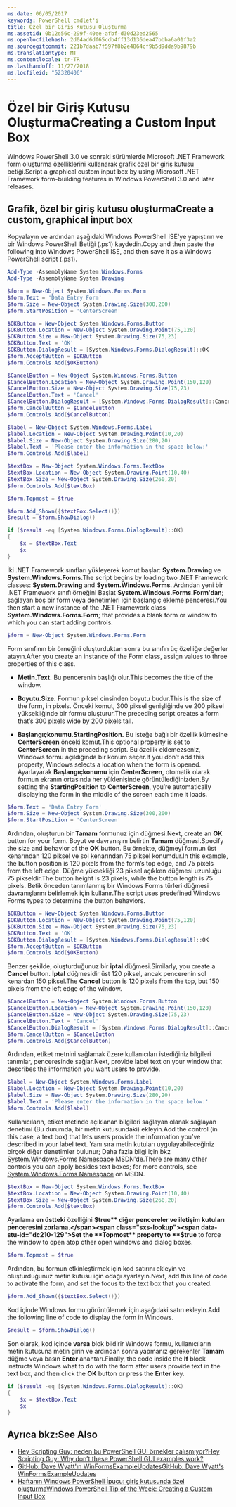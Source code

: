 ```yaml
---
ms.date: 06/05/2017
keywords: PowerShell cmdlet'i
title: Özel bir Giriş Kutusu Oluşturma
ms.assetid: 0b12e56c-299f-40ee-afbf-d30d23ed2565
ms.openlocfilehash: 2d04ad6df65cdb4ff13d136dea47bbba6a01f3a2
ms.sourcegitcommit: 221b7daab7f597f8b2e4864cf9b5d9dda9b9879b
ms.translationtype: MT
ms.contentlocale: tr-TR
ms.lasthandoff: 11/27/2018
ms.locfileid: "52320406"
---
```

# <a name="creating-a-custom-input-box"></a><span data-ttu-id="dc210-103">Özel bir Giriş Kutusu Oluşturma</span><span class="sxs-lookup"><span data-stu-id="dc210-103">Creating a Custom Input Box</span></span>

<span data-ttu-id="dc210-104">Windows PowerShell 3.0 ve sonraki sürümlerde Microsoft .NET Framework form oluşturma özelliklerini kullanarak grafik özel bir giriş kutusu betiği.</span><span class="sxs-lookup"><span data-stu-id="dc210-104">Script a graphical custom input box by using Microsoft .NET Framework form-building features in Windows PowerShell 3.0 and later releases.</span></span>

## <a name="create-a-custom-graphical-input-box"></a><span data-ttu-id="dc210-105">Grafik, özel bir giriş kutusu oluşturma</span><span class="sxs-lookup"><span data-stu-id="dc210-105">Create a custom, graphical input box</span></span>

<span data-ttu-id="dc210-106">Kopyalayın ve ardından aşağıdaki Windows PowerShell ISE'ye yapıştırın ve bir Windows PowerShell Betiği (.ps1) kaydedin.</span><span class="sxs-lookup"><span data-stu-id="dc210-106">Copy and then paste the following into Windows PowerShell ISE, and then save it as a Windows PowerShell script (.ps1).</span></span>

```powershell
Add-Type -AssemblyName System.Windows.Forms
Add-Type -AssemblyName System.Drawing

$form = New-Object System.Windows.Forms.Form
$form.Text = 'Data Entry Form'
$form.Size = New-Object System.Drawing.Size(300,200)
$form.StartPosition = 'CenterScreen'

$OKButton = New-Object System.Windows.Forms.Button
$OKButton.Location = New-Object System.Drawing.Point(75,120)
$OKButton.Size = New-Object System.Drawing.Size(75,23)
$OKButton.Text = 'OK'
$OKButton.DialogResult = [System.Windows.Forms.DialogResult]::OK
$form.AcceptButton = $OKButton
$form.Controls.Add($OKButton)

$CancelButton = New-Object System.Windows.Forms.Button
$CancelButton.Location = New-Object System.Drawing.Point(150,120)
$CancelButton.Size = New-Object System.Drawing.Size(75,23)
$CancelButton.Text = 'Cancel'
$CancelButton.DialogResult = [System.Windows.Forms.DialogResult]::Cancel
$form.CancelButton = $CancelButton
$form.Controls.Add($CancelButton)

$label = New-Object System.Windows.Forms.Label
$label.Location = New-Object System.Drawing.Point(10,20)
$label.Size = New-Object System.Drawing.Size(280,20)
$label.Text = 'Please enter the information in the space below:'
$form.Controls.Add($label)

$textBox = New-Object System.Windows.Forms.TextBox
$textBox.Location = New-Object System.Drawing.Point(10,40)
$textBox.Size = New-Object System.Drawing.Size(260,20)
$form.Controls.Add($textBox)

$form.Topmost = $true

$form.Add_Shown({$textBox.Select()})
$result = $form.ShowDialog()

if ($result -eq [System.Windows.Forms.DialogResult]::OK)
{
    $x = $textBox.Text
    $x
}
```

<span data-ttu-id="dc210-107">İki .NET Framework sınıfları yükleyerek komut başlar: **System.Drawing** ve **System.Windows.Forms**.</span><span class="sxs-lookup"><span data-stu-id="dc210-107">The script begins by loading two .NET Framework classes: **System.Drawing** and **System.Windows.Forms**.</span></span> <span data-ttu-id="dc210-108">Ardından yeni bir .NET Framework sınıfı örneğini Başlat **System.Windows.Forms.Form'dan**; sağlayan boş bir form veya denetimleri için başlangıç ekleme penceresi.</span><span class="sxs-lookup"><span data-stu-id="dc210-108">You then start a new instance of the .NET Framework class **System.Windows.Forms.Form**; that provides a blank form or window to which you can start adding controls.</span></span>

```powershell
$form = New-Object System.Windows.Forms.Form
```

<span data-ttu-id="dc210-109">Form sınıfının bir örneğini oluşturduktan sonra bu sınıfın üç özelliğe değerler atayın.</span><span class="sxs-lookup"><span data-stu-id="dc210-109">After you create an instance of the Form class, assign values to three properties of this class.</span></span>

- <span data-ttu-id="dc210-110">**Metin.**</span><span class="sxs-lookup"><span data-stu-id="dc210-110">**Text.**</span></span> <span data-ttu-id="dc210-111">Bu pencerenin başlığı olur.</span><span class="sxs-lookup"><span data-stu-id="dc210-111">This becomes the title of the window.</span></span>

- <span data-ttu-id="dc210-112">**Boyutu.**</span><span class="sxs-lookup"><span data-stu-id="dc210-112">**Size.**</span></span> <span data-ttu-id="dc210-113">Formun piksel cinsinden boyutu budur.</span><span class="sxs-lookup"><span data-stu-id="dc210-113">This is the size of the form, in pixels.</span></span> <span data-ttu-id="dc210-114">Önceki komut, 300 piksel genişliğinde ve 200 piksel yüksekliğinde bir formu oluşturur.</span><span class="sxs-lookup"><span data-stu-id="dc210-114">The preceding script creates a form that’s 300 pixels wide by 200 pixels tall.</span></span>

- <span data-ttu-id="dc210-115">**Başlangıçkonumu.**</span><span class="sxs-lookup"><span data-stu-id="dc210-115">**StartingPosition.**</span></span> <span data-ttu-id="dc210-116">Bu isteğe bağlı bir özellik kümesine **CenterScreen** önceki komut.</span><span class="sxs-lookup"><span data-stu-id="dc210-116">This optional property is set to **CenterScreen** in the preceding script.</span></span> <span data-ttu-id="dc210-117">Bu özellik eklemezseniz, Windows formu açıldığında bir konum seçer.</span><span class="sxs-lookup"><span data-stu-id="dc210-117">If you don’t add this property, Windows selects a location when the form is opened.</span></span> <span data-ttu-id="dc210-118">Ayarlayarak **Başlangıçkonumu** için **CenterScreen**, otomatik olarak formun ekranın ortasında her yüklenişinde görüntülediğinizden.</span><span class="sxs-lookup"><span data-stu-id="dc210-118">By setting the **StartingPosition** to **CenterScreen**, you’re automatically displaying the form in the middle of the screen each time it loads.</span></span>

```powershell
$form.Text = 'Data Entry Form'
$form.Size = New-Object System.Drawing.Size(300,200)
$form.StartPosition = 'CenterScreen'
```

<span data-ttu-id="dc210-119">Ardından, oluşturun bir **Tamam** formunuz için düğmesi.</span><span class="sxs-lookup"><span data-stu-id="dc210-119">Next, create an **OK** button for your form.</span></span> <span data-ttu-id="dc210-120">Boyut ve davranışını belirtin **Tamam** düğmesi.</span><span class="sxs-lookup"><span data-stu-id="dc210-120">Specify the size and behavior of the **OK** button.</span></span> <span data-ttu-id="dc210-121">Bu örnekte, düğmeyi formun üst kenarından 120 piksel ve sol kenarından 75 piksel konumdur.</span><span class="sxs-lookup"><span data-stu-id="dc210-121">In this example, the button position is 120 pixels from the form’s top edge, and 75 pixels from the left edge.</span></span> <span data-ttu-id="dc210-122">Düğme yüksekliği 23 piksel açıkken düğmesi uzunluğu 75 pikseldir.</span><span class="sxs-lookup"><span data-stu-id="dc210-122">The button height is 23 pixels, while the button length is 75 pixels.</span></span> <span data-ttu-id="dc210-123">Betik önceden tanımlanmış bir Windows Forms türleri düğmesi davranışlarını belirlemek için kullanır.</span><span class="sxs-lookup"><span data-stu-id="dc210-123">The script uses predefined Windows Forms types to determine the button behaviors.</span></span>

```powershell
$OKButton = New-Object System.Windows.Forms.Button
$OKButton.Location = New-Object System.Drawing.Point(75,120)
$OKButton.Size = New-Object System.Drawing.Size(75,23)
$OKButton.Text = 'OK'
$OKButton.DialogResult = [System.Windows.Forms.DialogResult]::OK
$form.AcceptButton = $OKButton
$form.Controls.Add($OKButton)
```

<span data-ttu-id="dc210-124">Benzer şekilde, oluşturduğunuz bir **iptal** düğmesi.</span><span class="sxs-lookup"><span data-stu-id="dc210-124">Similarly, you create a **Cancel** button.</span></span> <span data-ttu-id="dc210-125">**İptal** düğmesidir üst 120 piksel, ancak pencerenin sol kenardan 150 piksel.</span><span class="sxs-lookup"><span data-stu-id="dc210-125">The **Cancel** button is 120 pixels from the top, but 150 pixels from the left edge of the window.</span></span>

```powershell
$CancelButton = New-Object System.Windows.Forms.Button
$CancelButton.Location = New-Object System.Drawing.Point(150,120)
$CancelButton.Size = New-Object System.Drawing.Size(75,23)
$CancelButton.Text = 'Cancel'
$CancelButton.DialogResult = [System.Windows.Forms.DialogResult]::Cancel
$form.CancelButton = $CancelButton
$form.Controls.Add($CancelButton)
```

<span data-ttu-id="dc210-126">Ardından, etiket metnini sağlamak üzere kullanıcıları istediğiniz bilgileri tanımlar, penceresinde sağlar.</span><span class="sxs-lookup"><span data-stu-id="dc210-126">Next, provide label text on your window that describes the information you want users to provide.</span></span>

```powershell
$label = New-Object System.Windows.Forms.Label
$label.Location = New-Object System.Drawing.Point(10,20)
$label.Size = New-Object System.Drawing.Size(280,20)
$label.Text = 'Please enter the information in the space below:'
$form.Controls.Add($label)
```

<span data-ttu-id="dc210-127">Kullanıcıların, etiket metinde açıklanan bilgileri sağlayan olanak sağlayan denetimi (Bu durumda, bir metin kutusundaki) ekleyin.</span><span class="sxs-lookup"><span data-stu-id="dc210-127">Add the control (in this case, a text box) that lets users provide the information you’ve described in your label text.</span></span> <span data-ttu-id="dc210-128">Yanı sıra metin kutuları uygulayabileceğiniz birçok diğer denetimler bulunur; Daha fazla bilgi için bkz [System.Windows.Forms Namespace](https://msdn.microsoft.com/library/k50ex0x9(v=vs.110).aspx) MSDN'de.</span><span class="sxs-lookup"><span data-stu-id="dc210-128">There are many other controls you can apply besides text boxes; for more controls, see [System.Windows.Forms Namespace](https://msdn.microsoft.com/library/k50ex0x9(v=vs.110).aspx) on MSDN.</span></span>

```powershell
$textBox = New-Object System.Windows.Forms.TextBox
$textBox.Location = New-Object System.Drawing.Point(10,40)
$textBox.Size = New-Object System.Drawing.Size(260,20)
$form.Controls.Add($textBox)
```

<span data-ttu-id="dc210-129">Ayarlama **en üstteki** özelliğini **$true** diğer pencereler ve iletişim kutuları penceresini zorlama.</span><span class="sxs-lookup"><span data-stu-id="dc210-129">Set the **Topmost** property to **$true** to force the window to open atop other open windows and dialog boxes.</span></span>

```powershell
$form.Topmost = $true
```

<span data-ttu-id="dc210-130">Ardından, bu formun etkinleştirmek için kod satırını ekleyin ve oluşturduğunuz metin kutusu için odağı ayarlayın.</span><span class="sxs-lookup"><span data-stu-id="dc210-130">Next, add this line of code to activate the form, and set the focus to the text box that you created.</span></span>

```powershell
$form.Add_Shown({$textBox.Select()})
```

<span data-ttu-id="dc210-131">Kod içinde Windows formu görüntülemek için aşağıdaki satırı ekleyin.</span><span class="sxs-lookup"><span data-stu-id="dc210-131">Add the following line of code to display the form in Windows.</span></span>

```powershell
$result = $form.ShowDialog()
```

<span data-ttu-id="dc210-132">Son olarak, kod içinde **varsa** blok bildirir Windows formu, kullanıcıların metin kutusuna metin girin ve ardından sonra yapmanız gerekenler **Tamam** düğme veya basın **Enter** anahtarı.</span><span class="sxs-lookup"><span data-stu-id="dc210-132">Finally, the code inside the **If** block instructs Windows what to do with the form after users provide text in the text box, and then click the **OK** button or press the **Enter** key.</span></span>

```powershell
if ($result -eq [System.Windows.Forms.DialogResult]::OK)
{
    $x = $textBox.Text
    $x
}
```

## <a name="see-also"></a><span data-ttu-id="dc210-133">Ayrıca bkz:</span><span class="sxs-lookup"><span data-stu-id="dc210-133">See Also</span></span>

- [<span data-ttu-id="dc210-134">Hey Scripting Guy: neden bu PowerShell GUI örnekler çalışmıyor?</span><span class="sxs-lookup"><span data-stu-id="dc210-134">Hey Scripting Guy:  Why don’t these PowerShell GUI examples work?</span></span>](https://go.microsoft.com/fwlink/?LinkId=506644)
- [<span data-ttu-id="dc210-135">GitHub: Dave Wyatt'ın WinFormsExampleUpdates</span><span class="sxs-lookup"><span data-stu-id="dc210-135">GitHub: Dave Wyatt's WinFormsExampleUpdates</span></span>](https://github.com/dlwyatt/WinFormsExampleUpdates)
- [<span data-ttu-id="dc210-136">Haftanın Windows PowerShell İpucu: giriş kutusunda özel oluşturma</span><span class="sxs-lookup"><span data-stu-id="dc210-136">Windows PowerShell Tip of the Week:  Creating a Custom Input Box</span></span>](https://technet.microsoft.com/library/ff730941.aspx)